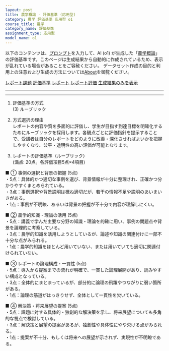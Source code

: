 ```yaml
---
layout: post
title: 農学概論 - 評価基準 (応用型)
category: 農学 評価基準 応用型 o1
course_title: 農学
category_name: 評価基準
assignment_type: 応用型
model_name: o1
---
```


以下のコンテンツは、[プロンプト](https://github.com/takedatoshiyuki/synthetic_assignments/tree/main/generated/農学/o1/prompt_評価基準-応用型.md)を入力して、AI (o1) が生成した「[農学概論](/contents/農学/)」の評価基準です。このページは生成結果から自動的に作成されているため、表示が乱れている場合があることをご容赦ください。
データセット作成の目的と利用上の注意および生成の方法については[About](/About)を御覧ください。

[レポート課題](../レポート課題-応用型)
[評価基準](../評価基準-応用型)
[レポート](../レポート-応用型)
[レポート評価](../レポート評価-応用型)
[生成結果のみを表示](https://github.com/takedatoshiyuki/synthetic_assignments/tree/main/generated/農学/o1/評価基準-応用型.md)
  

***
***
  
1. 評価基準の方式  
(3) ルーブリック  

2. 方式選択の理由  
レポートの内容や質を多面的に評価し、学生が目指す到達目標を明確化するためにルーブリックを採用します。各観点ごとに評価指針を提示することで、受講者は自分のレポートをどのように改善・深化させればよいかを把握しやすくなり、公平・透明性の高い評価が可能となります。

3. レポートの評価基準（ルーブリック）  
(満点: 20点。各評価項目5点×4項目)

■ ① 事例の選択と背景の把握 (5点)  
・5点：具体的かつ適切な事例を選び、背景情報が十分に整理され、正確かつ分かりやすくまとめられている。  
・3点：事例選択や背景説明は概ね適切だが、若干の情報不足や説明のあいまいさがある。  
・1点：事例が不明瞭、あるいは背景の把握が不十分で内容が理解しにくい。  

■ ② 農学的知識・理論の活用 (5点)  
・5点：講義で学んだ主要な分野の知識・理論を的確に用い、事例の問題点や背景を論理的に考察している。  
・3点：農学的知識を活用しようとしているが、論述や知識の関連付けに一部不十分な点がみられる。  
・1点：農学的知識をほとんど用いていない、または用いていても適切に関連付けられていない。  

■ ③ レポートの論理構成・一貫性 (5点)  
・5点：導入から提案までの流れが明確で、一貫した論理展開があり、読みやすい構成となっている。  
・3点：全体的にまとまっているが、部分的に論理の飛躍やつながりに弱い箇所がある。  
・1点：論理の筋道がはっきりせず、全体として一貫性を欠いている。  

■ ④ 解決策・将来展望の提案 (5点)  
・5点：課題に対する具体的・独創的な解決策を示し、将来展望についても多角的な視点で検討している。  
・3点：解決策と展望の提案があるが、独創性や具体性にやや欠ける点がみられる。  
・1点：提案が不十分、もしくは将来への展望が示されず、実現性が不明瞭である。
